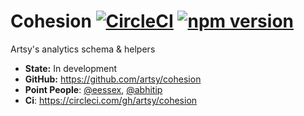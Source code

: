 # Cohesion [![CircleCI](https://circleci.com/gh/artsy/cohesion.svg?style=svg)](https://circleci.com/gh/artsy/cohesion) [![npm version](https://badge.fury.io/js/%40artsy%2Fcohesion.svg)](https://www.npmjs.com/package/@artsy/2Fcohesion)

Artsy's analytics schema &amp; helpers

- **State:** In development
- **GitHub:** https://github.com/artsy/cohesion
- **Point People**: [@eessex](https://github.com/eessex), [@abhitip](https://github.com/abhitip)
- **Ci**: https://circleci.com/gh/artsy/cohesion

